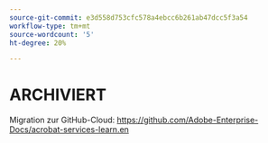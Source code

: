 ```yaml
---
source-git-commit: e3d558d753cfc578a4ebcc6b261ab47dcc5f3a54
workflow-type: tm+mt
source-wordcount: '5'
ht-degree: 20%

---
```

# ARCHIVIERT

Migration zur GitHub-Cloud: <https://github.com/Adobe-Enterprise-Docs/acrobat-services-learn.en>
